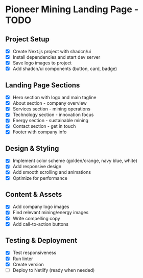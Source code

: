 # Pioneer Mining Landing Page - TODO

## Project Setup
- [x] Create Next.js project with shadcn/ui
- [x] Install dependencies and start dev server
- [x] Save logo images to project
- [x] Add shadcn/ui components (button, card, badge)

## Landing Page Sections
- [x] Hero section with logo and main tagline
- [x] About section - company overview
- [x] Services section - mining operations
- [x] Technology section - innovation focus
- [x] Energy section - sustainable mining
- [x] Contact section - get in touch
- [x] Footer with company info

## Design & Styling
- [x] Implement color scheme (golden/orange, navy blue, white)
- [x] Add responsive design
- [x] Add smooth scrolling and animations
- [x] Optimize for performance

## Content & Assets
- [x] Add company logo images
- [x] Find relevant mining/energy images
- [x] Write compelling copy
- [x] Add call-to-action buttons

## Testing & Deployment
- [x] Test responsiveness
- [x] Run linter
- [x] Create version
- [ ] Deploy to Netlify (ready when needed)
